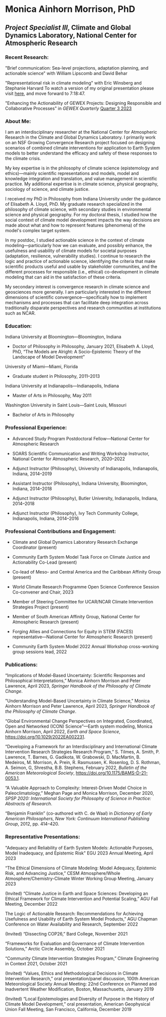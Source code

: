 # Monica Ainhorn Morrison, PhD
## **_Project Specialist III_, Climate and Global Dynamics Laboratory, National Center for Atmospheric Research**

### Recent Research:

"Brief communication: Sea-level projections, adaptation planning, and actionable science" with William Lipscomb and David Behar

"Representational risk in climate modeling" with Eric Winsberg and Stephanie Harvard
To watch a version of my original presentation please visit [here](https://www.youtube.com/watch?v=GVaFjoiB4I4&t=26289s), and move forward to 7:18:47. 

"Enhancing the Actionability of GEWEX Projects: Designing Responsible and Collaborative Processes" in _GEWEX Quarterly_ [Quarter 3 2023](https://www.gewex.org/gewex-content/files_mf/1692987564Q32023.pdf)

### About Me: 

I am an interdisciplinary researcher at the National Center for Atmospheric Research in the Climate and Global Dynamics Laboratory. I primarily work on an NSF Growing Convergence Research project focused on designing scenarios of combined climate interventions for application to Earth System models to better understand the efficacy and safety of these responses to the climate crisis. 

My key expertise is in the philosophy of climate science (epistemology and ethics)—mainly scientific representations and models, model and knowledge integration and translation, and value management in scientific practice. My additional expertise is in climate science, physical geography, sociology of science, and climate justice. 

I received my PhD in Philosophy from Indiana University under the guidance of Elisabeth A. Lloyd, PhD. My graduate research specialized in the philosophy of climate science, with secondary studies in environmental science and physical geography. For my doctoral thesis, I studied how the social context of climate model development impacts the way decisions are made about what and how to represent features (phenomena) of the model's complex target system.

In my postdoc, I studied actionable science in the context of climate modeling—particularly how we can evaluate, and possibly enhance, the usefulness and usability of climate models for societal purposes (adaptation, resilience, vulnerability studies). I continue to research the logic and practice of actionable science, identifying the criteria that make scientific products useful and usable by stakeholder communities, and the different processes for responsible (i.e., ethical) co-development in climate modeling that can aid in the satisfaction of these criteria.

My secondary interest is convergence research in climate science and geosciences more generally. I am particularly interested in the different dimensions of scientific convergence—specifically how to implement mechanisms and processes that can facilitate deep integration across traditionally disparate perspectives and research communities at institutions such as NCAR.

### Education:

Indiana University at Bloomington—Bloomington, Indiana
+ Doctor of Philosophy in Philosophy, January 2021, Elisabeth A. Lloyd, PhD, “The Models are Alright:
A Socio-Epistemic Theory of the Landscape of Model Development”

University of Miami—Miami, Florida
+ Graduate student in Philosophy, 2011–2013

Indiana University at Indianapolis—Indianapolis, Indiana
+ Master of Arts in Philosophy, May 2011

Washington University in Saint Louis—Saint Louis, Missouri
+ Bachelor of Arts in Philosophy

### Professional Experience:

+ Advanced Study Program Postdoctoral Fellow—National Center for Atmospheric Research

+ SOARS Scientific Communication and Writing Workshop Instructor, National Center for Atmospheric Research, 2020–2022

+ Adjunct Instructor (Philosophy), University of Indianapolis, Indianapolis, Indiana, 2014–2019

+ Assistant Instructor (Philosophy), Indiana University, Bloomington, Indiana, 2014–2018

+ Adjunct Instructor (Philosophy), Butler University, Indianapolis, Indiana, 2014–2018

+ Adjunct Instructor (Philosophy), Ivy Tech Community College, Indianapolis, Indiana, 2014–2016

### Professional Contributions and Engagement:

+ Climate and Global Dynamics Laboratory Research Exchange Coordinator (present)

+ Community Earth System Model Task Force on Climate Justice and Actionability Co-Lead (present)

+ Co-lead of Meso- and Central America and the Caribbean Affinity Group (present)

+ World Climate Research Programme Open Science Conference Session Co-convener and Chair, 2023

+ Member of Steering Committee for UCAR/NCAR Climate Intervention Strategies Project (present)

+ Member of South American Affinity Group, National Center for Atmospheric Research (present)

+ Forging Allies and Connections for Equity in STEM (FACES) representative—National Center for Atmospheric Research (present)

+ Community Earth System Model 2022 Annual Workshop cross-working group sessions lead, 2022

### Publications:

“Implications of Model-Based Uncertainty: Scientific Responses and Philosophical Interpretations,” Monica Ainhorn Morrison and Peter Lawrence, April 2023,  _Springer Handbook of the Philosophy of Climate Change_.

"Understanding Model-Based Uncertainty in Climate Science," Monica Ainhorn Morrison and Peter Lawrence, April 2023,  _Springer Handbook of the Philosophy of Climate Change_.

“Global Environmental Change Perspectives on Integrated, Coordinated, Open and Networked (ICON) Science”—Earth system modeling, Monica Ainhorn Morrison, April 2022, _Earth and Space Science_, https://doi.org/10.1029/2022EA002231.

“Developing a Framework for an Interdisciplinary and International Climate Intervention Research Strategies Research Program,” S. Tilmes, A. Smith, P. Lawrence, T. Barnes, G. Gadikota, W. Grabowski, D. MacMartin, B. Medeiros, M. Morrison, A. Prein, R. Rasmussen, K. Rosenlog, D. S. Rothman, A. Seimon, G, Shrestha, B.B. Stephens, February 2022, _Bulletin of the American Meteorological Society_, https://doi.org/10.1175/BAMS-D-21-0053.1.

“A Valuable Approach to Complexity: Interest-Driven Model Choice in Paleoclimatology,” Meghan Page and Monica Morrison, December 2020, _SPSP 2020: International Society for Philosophy of Science in Practice: Abstracts of Research_.

“Benjamin Franklin” (co-authored with C. de Waal) in _Dictionary of Early American Philosophers, New York: Continuum International Publishing Group_, 2012, pp. 414–420.

### Representative Presentations:

"Adequacy and Reliability of Earth System Models: Actionable Purposes, Model Inadequacy, and Epistemic Risk" EGU 2023 Annual Meeting, April 2023

“The Ethical Dimensions of Climate Modeling: Model Adequacy, Epistemic Risk, and Advancing Justice,” CESM Atmosphere/Whole Atmosphere/Chemistry-Climate Winter Working Group Meeting, January 2023

(Invited) “Climate Justice in Earth and Space Sciences: Developing an Ethical Framework for Climate Intervention and Potential Scaling,” AGU Fall Meeting, December 2022

The Logic of Actionable Research: Recommendations for Achieving Usefulness and Usability of Earth System Model Products,” AGU Chapman Conference on Water Availability and Research, September 2022

(Invited) “Dissecting COP26,” Bard College, November 2021

“Frameworks for Evaluation and Governance of Climate Intervention Solutions,” Arctic Circle Assembly, October 2021

“Community Climate Intervention Strategies Program,” Climate Engineering in Context 2021, October 2021

(Invited) “Values, Ethics and Methodological Decisions in Climate Intervention Research,” oral presentation/panel discussion, 100th American Meteorological Society Annual Meeting: 22nd Conference on Planned and Inadvertent Weather Modification, Boston, Massachusetts, January 2019

(Invited) “Local Epistemologies and Diversity of Purpose in the History of Climate Model Development,” oral presentation, American Geophysical Union Fall Meeting, San Francisco, California, December 2019
